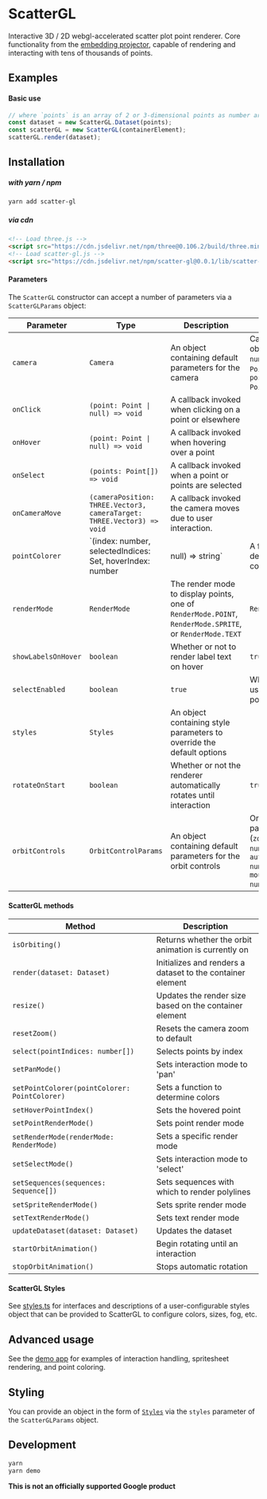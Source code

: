 # ScatterGL

Interactive 3D / 2D webgl-accelerated scatter plot point renderer. Core functionality from the [embedding projector](http://projector.tensorflow.org), capable of rendering and interacting with tens of thousands of points.

## Examples

#### Basic use

```javascript
// where `points` is an array of 2 or 3-dimensional points as number arrays.
const dataset = new ScatterGL.Dataset(points);
const scatterGL = new ScatterGL(containerElement);
scatterGL.render(dataset);
```

## Installation

##### with yarn / npm

```bash
yarn add scatter-gl
```

##### via cdn

```html
<!-- Load three.js -->
<script src="https://cdn.jsdelivr.net/npm/three@0.106.2/build/three.min.js"></script>
<!-- Load scatter-gl.js -->
<script src="https://cdn.jsdelivr.net/npm/scatter-gl@0.0.1/lib/scatter-gl.min.js"></script>
```

#### Parameters

The `ScatterGL` constructor can accept a number of parameters via a `ScatterGLParams` object:

| Parameter           | Type                                                                               | Description                                                                                             | default                                                                                                       |
| ------------------- | ---------------------------------------------------------------------------------- | ------------------------------------------------------------------------------------------------------- | ------------------------------------------------------------------------------------------------------------- |
| `camera`            | `Camera`                                                                           | An object containing default parameters for the camera                                                  | Camera params object (`zoom: number`, `target: Point3D`, and `position: Point3D`)                             |
| `onClick`           | `(point: Point \| null) => void`                                                   | A callback invoked when clicking on a point or elsewhere                                                |                                                                                                               |
| `onHover`           | `(point: Point \| null) => void`                                                   | A callback invoked when hovering over a point                                                           |                                                                                                               |
| `onSelect`          | `(points: Point[]) => void`                                                        | A callback invoked when a point or points are selected                                                  |                                                                                                               |
| `onCameraMove`      | `(cameraPosition: THREE.Vector3, cameraTarget: THREE.Vector3) => void`             | A callback invoked the camera moves due to user interaction.                                            |                                                                                                               |
| `pointColorer`      | `(index: number, selectedIndices: Set<number>, hoverIndex: number|null) => string` | A function to determine the color of points                                                             |                                                                                                               |
| `renderMode`        | `RenderMode`                                                                       | The render mode to display points, one of `RenderMode.POINT`, `RenderMode.SPRITE`, or `RenderMode.TEXT` | `RenderMode.POINT`                                                                                            |
| `showLabelsOnHover` | `boolean`                                                                          | Whether or not to render label text on hover                                                            | `true`                                                                                                        |
| `selectEnabled`     | `boolean`                                                                          | `true`                                                                                                  | Whether or not a user can select points by clicking                                                           |
| `styles`            | `Styles`                                                                           | An object containing style parameters to override the default options                                   |                                                                                                               |
| `rotateOnStart`     | `boolean`                                                                          | Whether or not the renderer automatically rotates until interaction                                     | `true`                                                                                                        |
| `orbitControls`     | `OrbitControlParams`                                                               | An object containing default parameters for the orbit controls                                          | Orbit Controls params object (`zoomSpeed: number`, `autoRotateSpeed: number`, and `mouseRotateSpeed: number`) |

#### ScatterGL methods

| Method                                        | Description                                                |
| --------------------------------------------- | ---------------------------------------------------------- |
| `isOrbiting()`                                | Returns whether the orbit animation is currently on        |
| `render(dataset: Dataset)`                    | Initializes and renders a dataset to the container element |
| `resize()`                                    | Updates the render size based on the container element     |
| `resetZoom()`                                 | Resets the camera zoom to default                          |
| `select(pointIndices: number[])`              | Selects points by index                                    |
| `setPanMode()`                                | Sets interaction mode to 'pan'                             |
| `setPointColorer(pointColorer: PointColorer)` | Sets a function to determine colors                        |
| `setHoverPointIndex()`                        | Sets the hovered point                                     |
| `setPointRenderMode()`                        | Sets point render mode                                     |
| `setRenderMode(renderMode: RenderMode)`       | Sets a specific render mode                                |
| `setSelectMode()`                             | Sets interaction mode to 'select'                          |
| `setSequences(sequences: Sequence[])`         | Sets sequences with which to render polylines              |
| `setSpriteRenderMode()`                       | Sets sprite render mode                                    |
| `setTextRenderMode()`                         | Sets text render mode                                      |
| `updateDataset(dataset: Dataset)`             | Updates the dataset                                        |
| `startOrbitAnimation()`                       | Begin rotating until an interaction                        |
| `stopOrbitAnimation()`                        | Stops automatic rotation                                   |

#### ScatterGL Styles

See [styles.ts](./src/styles.ts) for interfaces and descriptions of a user-configurable styles object that can be provided to ScatterGL to configure colors, sizes, fog, etc.

## Advanced usage

See the [demo app](./demo/index.ts) for examples of interaction handling, spritesheet rendering, and point coloring.

## Styling

You can provide an object in the form of [`Styles`](./src/styles.ts) via the `styles` parameter of the `ScatterGLParams` object.

## Development

```bash
yarn
yarn demo
```

**This is not an officially supported Google product**
